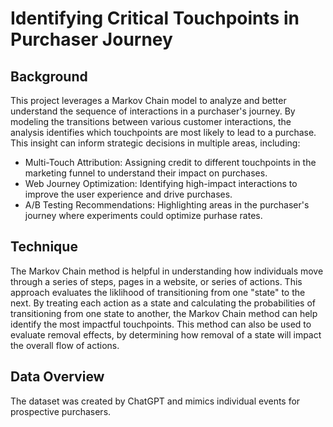 # Identifying Critical Touchpoints in Purchaser Journey

## Background
This project leverages a Markov Chain model to analyze and better understand the sequence of interactions in a purchaser's journey. By modeling the transitions between various customer interactions, the analysis identifies which touchpoints are most likely to lead to a purchase. This insight can inform strategic decisions in multiple areas, including:
- Multi-Touch Attribution: Assigning credit to different touchpoints in the marketing funnel to understand their impact on purchases.
- Web Journey Optimization: Identifying high-impact interactions to improve the user experience and drive purchases.
- A/B Testing Recommendations: Highlighting areas in the purchaser's journey where experiments could optimize purhase rates.

## Technique
The Markov Chain method is helpful in understanding how individuals move through a series of steps, pages in a website, or series of actions. This approach evaluates the liklihood of transitioning from one "state" to the next. By treating each action as a state and calculating the probabilities of transitioning from one state to another, the Markov Chain method can help identify the most impactful touchpoints. This method can also be used to evaluate removal effects, by determining how removal of a state will impact the overall flow of actions.

## Data Overview
The dataset was created by ChatGPT and mimics individual events for prospective purchasers.
